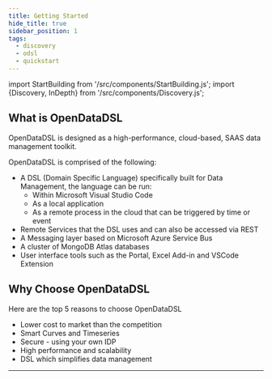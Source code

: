 ```yaml
---
title: Getting Started
hide_title: true
sidebar_position: 1
tags:
  - discovery
  - odsl
  - quickstart
---
```

import StartBuilding from '/src/components/StartBuilding.js';
import {Discovery, InDepth} from '/src/components/Discovery.js';

<Discovery title="Getting Started" text="This discovery guide is a brief introduction to the features and ecosystem of OpenDataDSL." />

## What is OpenDataDSL

OpenDataDSL is designed as a high-performance, cloud-based, SAAS data management toolkit.

OpenDataDSL is comprised of the following:
* A DSL (Domain Specific Language) specifically built for Data Management, the language can be run:
    * Within Microsoft Visual Studio Code
    * As a local application
    * As a remote process in the cloud that can be triggered by time or event
* Remote Services that the DSL uses and can also be accessed via REST
* A Messaging layer based on Microsoft Azure Service Bus
* A cluster of MongoDB Atlas databases
* User interface tools such as the Portal, Excel Add-in and VSCode Extension

<InDepth href="/docs/product/intro" />


## Why Choose OpenDataDSL
Here are the top 5 reasons to choose OpenDataDSL
* Lower cost to market than the competition
* Smart Curves and Timeseries
* Secure - using your own IDP
* High performance and scalability
* DSL which simplifies data management

---

<StartBuilding />
